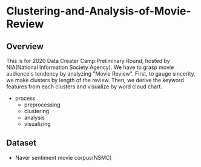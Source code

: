 # Clustering-and-Analysis-of-Movie-Review
## Overview
This is for 2020 Data Creater Camp:Preliminary Round, hosted by NIA(National Information Society Agency). We have to grasp movie audience's tendency by analyzing "Movie Review". First, to gauge sincerity, we make clusters by length of the review. Then, we derive the keyword features from each clusters and visualize by word cloud chart.
- process
  - preprocessing
  - clustering
  - analysis
  - visualizing
## Dataset
- Naver sentiment movie corpus(NSMC)

